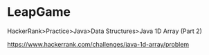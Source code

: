 # LeapGame
HackerRank>Practice>Java>Data Structures>Java 1D Array (Part 2)

https://www.hackerrank.com/challenges/java-1d-array/problem
